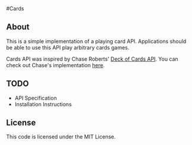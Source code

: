 #Cards
## About
This is a simple implementation of a playing card API. Applications should be
able to use this API play arbitrary cards games.

Cards API was inspired by Chase Roberts' [Deck of Cards
API](http://deckofcardsapi.com/). You can check out Chase's implementation
[here](https://github.com/crobertsbmw/deckofcards).

## TODO
* API Specification
* Installation Instructions


## License
This code is licensed under the MIT License.
